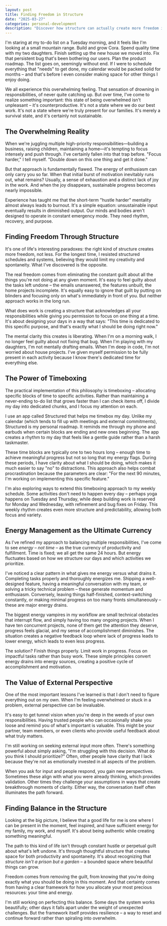 ```yaml
---
layout: post
title: Finding Freedom in Structure
date: "2025-03-27"
categories: personal-development
description: "Discover how structure can actually create more freedom in your life."
---
```


I'm staring at my to-do list on a Tuesday morning, and it feels like I'm looking at a small mountain range. Build and grow Cora. Spend quality time with my two daughters. Finish setting up the new house we moved into. Fix that persistent bug that's been bothering our users. Plan the product roadmap. The list goes on, seemingly without end. If I were to schedule everything that "needs" to get done, my calendar would be packed solid for months – and that's before I even consider making space for other things I enjoy doing.

We all experience this overwhelming feeling. That sensation of drowning in responsibilities, of never quite catching up. But over time, I've come to realize something important: this state of being overwhelmed isn't unpleasant – it's counterproductive. It's not a state where we do our best work. It's not a state where we're truly present for our families. It's merely a survival state, and it's certainly not sustainable.

## The Overwhelming Reality

When we're juggling multiple high-priority responsibilities—building a business, raising children, maintaining a home—it's tempting to focus intensely and push through. I've certainly fallen into that trap before. "Focus harder," I tell myself. "Double down on this one thing and get it done."

But that approach is fundamentally flawed. The energy of enthusiasm can only carry you so far. When that initial burst of motivation inevitably runs out, what remains? Usually, a sense of exhaustion and a distinct lack of joy in the work. And when the joy disappears, sustainable progress becomes nearly impossible.

Experience has taught me that the short-term "hustle harder" mentality almost always leads to burnout. It's a simple equation: unsustainable input eventually results in diminished output. Our minds and bodies aren't designed to operate in constant emergency mode. They need rhythm, recovery, and purpose.

## Finding Freedom Through Structure

It's one of life's interesting paradoxes: the right kind of structure creates more freedom, not less. For the longest time, I resisted structured schedules and systems, believing they would limit my creativity and spontaneity. What I've discovered is the opposite.

The real freedom comes from eliminating the constant guilt about all the things you're not doing at any given moment. It's easy to feel guilty about the tasks left undone – the emails unanswered, the features unbuilt, the home projects incomplete. It's equally easy to ignore that guilt by putting on blinders and focusing only on what's immediately in front of you. But neither approach works in the long run.

What does work is creating a structure that acknowledges all your responsibilities while giving you permission to focus on one thing at a time. It's about designing your days in a way that says: "This time is dedicated to this specific purpose, and that's exactly what I should be doing right now."

The mental clarity this creates is liberating. When I'm on a morning walk, I no longer feel guilty about not fixing that bug. When I'm playing with my daughters, I'm not mentally drafting emails. When I'm deep in code, I'm not worried about house projects. I've given myself permission to be fully present in each activity because I know there's dedicated time for everything else.

## The Power of Timeboxing

The practical implementation of this philosophy is timeboxing – allocating specific blocks of time to specific activities. Rather than maintaining a never-ending to-do list that grows faster than I can check items off, I divide my day into dedicated chunks, and I focus my attention on each.

I use an app called Structured that helps me timebox my day. Unlike my calendar (which tends to fill up with meetings and external commitments), Structured is my personal roadmap. It reminds me through my phone and earbuds when certain blocks are ending and new ones beginning. The app creates a rhythm to my day that feels like a gentle guide rather than a harsh taskmaster.

These time blocks are typically one to two hours long – enough time to achieve meaningful progress but not so long that my energy flags. During these periods, I have clarity about what I should be doing, which makes it much easier to say "no" to distractions. This approach also helps combat procrastination because the parameters are clear: "For the next 90 minutes, I'm working on implementing this specific feature."

I'm also exploring ways to extend this timeboxing approach to my weekly schedule. Some activities don't need to happen every day – perhaps yoga happens on Tuesday and Thursday, while deep building work is reserved for Monday and Wednesday, with refinement and bug fixes on Friday. This weekly rhythm creates even more structure and predictability, allowing both focus and variety.

## Energy Management as the Ultimate Currency

As I've refined my approach to balancing multiple responsibilities, I've come to see _energy – not time –_ as the true currency of productivity and fulfillment. Time is fixed; we all get the same 24 hours. But energy fluctuates based on how we structure our days and which activities we prioritize.

I've noticed a clear pattern in what gives me energy versus what drains it. Completing tasks properly and thoroughly energizes me. Shipping a well-designed feature, having a meaningful conversation with my team, or solving a tricky technical problem – these generate momentum and enthusiasm. Conversely, leaving things half-finished, context-switching constantly, or making minimal progress on too many fronts simultaneously – these are major energy drains.

The biggest energy vampires in my workflow are small technical obstacles that interrupt flow, and simply having too many ongoing projects. When I have ten concurrent projects, none of them get the attention they deserve, progress feels glacial, and my sense of accomplishment diminishes. The situation creates a negative feedback loop where lack of progress leads to lower energy, which leads to even less progress.

The solution? Finish things properly. Limit work in progress. Focus on impactful tasks rather than busy work. These simple principles convert energy drains into energy sources, creating a positive cycle of accomplishment and motivation.

## The Value of External Perspective

One of the most important lessons I've learned is that I don't need to figure everything out on my own. When I'm feeling overwhelmed or stuck in a problem, external perspective can be invaluable.

It's easy to get tunnel vision when you're deep in the weeds of your own responsibilities. Having trusted people who can occasionally shake you loose and remind you of what's important is valuable. This might be your partner, team members, or even clients who provide useful feedback about what truly matters.

I'm still working on seeking external input more often. There's something powerful about simply asking, "I'm struggling with this decision. What do you think I should prioritize?" Often, other people have clarity that I lack because they're not as emotionally invested in all aspects of the problem.

When you ask for input and people respond, you gain new perspectives. Sometimes these align with what you were already thinking, which provides validation. Other times they challenge your assumptions in ways that create breakthrough moments of clarity. Either way, the conversation itself often illuminates the path forward.

## Finding Balance in the Structure

Looking at the big picture, I believe that a good life for me is one where I can be present in the moment, feel inspired, and have sufficient energy for my family, my work, and myself. It's about being authentic while creating something meaningful.

The path to this kind of life isn't through constant hustle or perpetual guilt about what's left undone. It's through thoughtful structure that creates space for both productivity and spontaneity. It's about recognizing that _structure isn't a prison but a garden_ – a bounded space where beautiful things can grow.

Freedom comes from removing the guilt, from knowing that you're doing exactly what you should be doing in this moment. And that certainty comes from having a clear framework for how you allocate your most precious resources: your time and energy.

I'm still working on perfecting this balance. Some days the system works beautifully; other days it falls apart under the weight of unexpected challenges. But the framework itself provides resilience – a way to reset and continue forward rather than spiraling into overwhelm.
